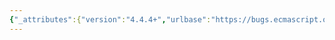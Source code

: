 ```yaml
---
{"_attributes":{"version":"4.4.4+","urlbase":"https://bugs.ecmascript.org/","maintainer":"dherman@mozilla.com"},"bug":{"bug_id":3863,"creation_ts":"2015-02-13 08:38:00 -0800","short_desc":"7.4.8: missing space","delta_ts":"2015-02-19 19:11:07 -0800","product":"Draft for 6th Edition","component":"editorial issue","version":"Rev 33: February 12, 2015 Draft","rep_platform":"All","op_sys":"All","bug_status":"RESOLVED","resolution":"FIXED","priority":"Normal","bug_severity":"normal","everconfirmed":true,"reporter":{"uid":"jmdyck","name":"Michael Dyck"},"assigned_to":{"uid":"allen","name":"Allen Wirfs-Brock"},"long_desc":[{"commentid":12529,"comment_count":0,"who":{"uid":"jmdyck","name":"Michael Dyck"},"bug_when":"2015-02-13 08:38:28 -0800","thetext":"In 7.4.8 \"CreateListIterator ( list )\",\nstep 6 says:\n    Let status beCreateDataProperty(iterator, \"next\", next).\n\nAfter \"be\", insert a space."},{"commentid":12540,"comment_count":1,"who":{"uid":"allen","name":"Allen Wirfs-Brock"},"bug_when":"2015-02-13 09:21:02 -0800","thetext":"fixed in rev34 editor's draft"},{"commentid":13135,"comment_count":2,"who":{"uid":"allen","name":"Allen Wirfs-Brock"},"bug_when":"2015-02-19 19:11:07 -0800","thetext":"fixed in rev34"}]}}
---
```

